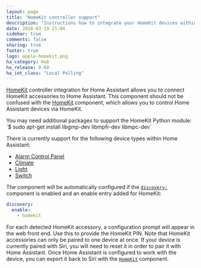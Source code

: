 ```yaml
---
layout: page
title: "HomeKit controller support"
description: "Instructions how to integrate your HomeKit devices within Home Assistant."
date: 2018-03-19 21:04
sidebar: true
comments: false
sharing: true
footer: true
logo: apple-homekit.png
ha_category: Hub
ha_release: 0.68
ha_iot_class: "Local Polling"
---
```


[HomeKit](https://developer.apple.com/homekit/) controller integration for Home Assistant allows you to connect HomeKit accessories to Home Assistant. This component should not be confused with the [HomeKit](/components/homekit/) component, which allows you to control Home Assistant devices via HomeKit.

<p class="note warning">
 You may need additional packages to support the HomeKit Python module:
 `$ sudo apt-get install libgmp-dev libmpfr-dev libmpc-dev`
</p>

There is currently support for the following device types within Home Assistant:

- [Alarm Control Panel](/components/alarm_control_panel.homekit_controller/)
- [Climate](/components/climate.homekit_controller/)
- [Light](/components/light.homekit_controller/)
- [Switch](/components/switch.homekit_controller/)

The component will be automatically configured if the [`discovery:`](/components/discovery/) component is enabled and an enable entry added for HomeKit:

```yaml
discovery:
  enable:
    - homekit
```

For each detected HomeKit accessory, a configuration prompt will appear in the web front end. Use this to provide the HomeKit PIN. Note that HomeKit accessories can only be paired to one device at once. If your device is currently paired with Siri, you will need to reset it in order to pair it with Home Assistant. Once Home Assistant is configured to work with the device, you can export it back to Siri with the [`HomeKit`](/components/homekit/) component.
